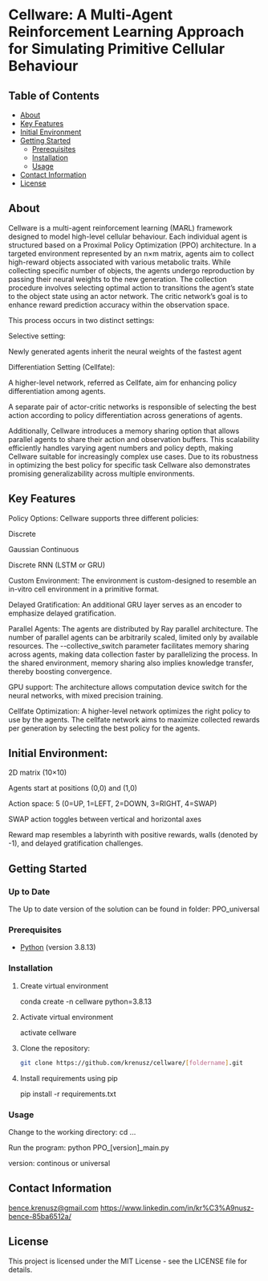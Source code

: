 # Cellware: A Multi-Agent Reinforcement Learning Approach for Simulating Primitive Cellular Behaviour

## Table of Contents

- [About](#about)
- [Key Features](#key_features)
- [Initial Environment](#initial_environment)
- [Getting Started](#getting-started)
  - [Prerequisites](#prerequisites)
  - [Installation](#installation)
  - [Usage](#usage)
- [Contact Information](#contact_information)
- [License](#license)

## About
Cellware is a multi-agent reinforcement learning (MARL) framework designed to model high-level cellular behaviour. Each individual agent is structured based on a Proximal Policy Optimization (PPO) architecture. In a targeted environment represented by an n×m matrix, agents aim to collect high-reward objects associated with various metabolic traits. While collecting specific number of objects, the agents undergo reproduction by passing their neural weights to the new generation. The collection procedure involves selecting optimal action to transitions the agent’s state to the object state using an actor network. The critic network’s goal is to enhance reward prediction accuracy within the observation space. 

 This process occurs in two distinct settings: 

Selective setting: 

Newly generated agents inherit the neural weights of the fastest agent 

Differentiation Setting (Cellfate): 

A higher-level network, referred as Cellfate, aim for enhancing policy differentiation among agents. 

A separate pair of actor-critic networks is responsible of selecting the best action according to policy differentiation across generations of agents. 

Additionally, Cellware introduces a memory sharing option that allows parallel agents to share their action and observation buffers. This scalability efficiently handles varying agent numbers and policy depth, making Cellware suitable for increasingly complex use cases. Due to its robustness in optimizing the best policy for specific task Cellware also demonstrates promising generalizability across multiple environments. 


## Key Features
Policy Options: Cellware supports three different policies: 

Discrete 

Gaussian Continuous 

Discrete RNN (LSTM or GRU) 

Custom Environment: The environment is custom-designed to resemble an in-vitro cell environment in a primitive format. 

Delayed Gratification: An additional GRU layer serves as an encoder to emphasize delayed gratification. 

Parallel Agents: The agents are distributed by Ray parallel architecture. The number of parallel agents can be arbitrarily scaled, limited only by available resources. The --collective_switch parameter facilitates memory sharing across agents, making data collection faster by parallelizing the process. In the shared environment, memory sharing also implies knowledge transfer, thereby boosting convergence. 

GPU support: The architecture allows computation device switch for the neural networks, with mixed precision training. 

Cellfate Optimization: A higher-level network optimizes the right policy to use by the agents. The cellfate network aims to maximize collected rewards per generation by selecting the best policy for the agents. 
## Initial Environment: 

2D matrix (10×10) 

Agents start at positions (0,0) and (1,0) 

Action space: 5 (0=UP, 1=LEFT, 2=DOWN, 3=RIGHT, 4=SWAP) 

SWAP action toggles between vertical and horizontal axes 

Reward map resembles a labyrinth with positive rewards, walls (denoted by -1), and delayed gratification challenges. 

## Getting Started
### Up to Date
The Up to date version of the solution can be found in folder: PPO_universal
### Prerequisites

- [Python](https://www.python.org/) (version 3.8.13)

### Installation

1. Create virtual environment
   
   conda create -n cellware python=3.8.13

3. Activate virtual environment
   
   activate cellware
  
5. Clone the repository:

   ```bash
   git clone https://github.com/krenusz/cellware/[foldername].git
6. Install requirements using pip
     
   pip install -r requirements.txt
### Usage

Change to the working directory: cd ...

Run the program: python PPO_[version]_main.py

version: continous or universal
## Contact Information
bence.krenusz@gmail.com
https://www.linkedin.com/in/kr%C3%A9nusz-bence-85ba6512a/

## License

This project is licensed under the MIT License - see the LICENSE file for details.
